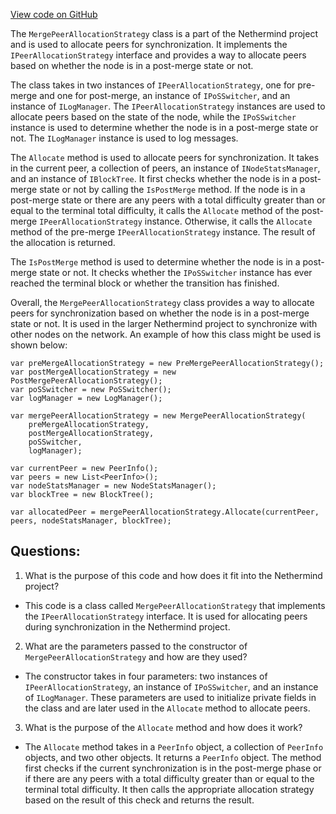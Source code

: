 [View code on GitHub](https://github.com/NethermindEth/nethermind/src/Nethermind/Nethermind.Merge.Plugin/Synchronization/MergePeerAllocationStrategy.cs)

The `MergePeerAllocationStrategy` class is a part of the Nethermind project and is used to allocate peers for synchronization. It implements the `IPeerAllocationStrategy` interface and provides a way to allocate peers based on whether the node is in a post-merge state or not. 

The class takes in two instances of `IPeerAllocationStrategy`, one for pre-merge and one for post-merge, an instance of `IPoSSwitcher`, and an instance of `ILogManager`. The `IPeerAllocationStrategy` instances are used to allocate peers based on the state of the node, while the `IPoSSwitcher` instance is used to determine whether the node is in a post-merge state or not. The `ILogManager` instance is used to log messages.

The `Allocate` method is used to allocate peers for synchronization. It takes in the current peer, a collection of peers, an instance of `INodeStatsManager`, and an instance of `IBlockTree`. It first checks whether the node is in a post-merge state or not by calling the `IsPostMerge` method. If the node is in a post-merge state or there are any peers with a total difficulty greater than or equal to the terminal total difficulty, it calls the `Allocate` method of the post-merge `IPeerAllocationStrategy` instance. Otherwise, it calls the `Allocate` method of the pre-merge `IPeerAllocationStrategy` instance. The result of the allocation is returned.

The `IsPostMerge` method is used to determine whether the node is in a post-merge state or not. It checks whether the `IPoSSwitcher` instance has ever reached the terminal block or whether the transition has finished.

Overall, the `MergePeerAllocationStrategy` class provides a way to allocate peers for synchronization based on whether the node is in a post-merge state or not. It is used in the larger Nethermind project to synchronize with other nodes on the network. An example of how this class might be used is shown below:

```
var preMergeAllocationStrategy = new PreMergePeerAllocationStrategy();
var postMergeAllocationStrategy = new PostMergePeerAllocationStrategy();
var poSSwitcher = new PoSSwitcher();
var logManager = new LogManager();

var mergePeerAllocationStrategy = new MergePeerAllocationStrategy(
    preMergeAllocationStrategy,
    postMergeAllocationStrategy,
    poSSwitcher,
    logManager);

var currentPeer = new PeerInfo();
var peers = new List<PeerInfo>();
var nodeStatsManager = new NodeStatsManager();
var blockTree = new BlockTree();

var allocatedPeer = mergePeerAllocationStrategy.Allocate(currentPeer, peers, nodeStatsManager, blockTree);
```
## Questions: 
 1. What is the purpose of this code and how does it fit into the Nethermind project?
- This code is a class called `MergePeerAllocationStrategy` that implements the `IPeerAllocationStrategy` interface. It is used for allocating peers during synchronization in the Nethermind project.

2. What are the parameters passed to the constructor of `MergePeerAllocationStrategy` and how are they used?
- The constructor takes in four parameters: two instances of `IPeerAllocationStrategy`, an instance of `IPoSSwitcher`, and an instance of `ILogManager`. These parameters are used to initialize private fields in the class and are later used in the `Allocate` method to allocate peers.

3. What is the purpose of the `Allocate` method and how does it work?
- The `Allocate` method takes in a `PeerInfo` object, a collection of `PeerInfo` objects, and two other objects. It returns a `PeerInfo` object. The method first checks if the current synchronization is in the post-merge phase or if there are any peers with a total difficulty greater than or equal to the terminal total difficulty. It then calls the appropriate allocation strategy based on the result of this check and returns the result.